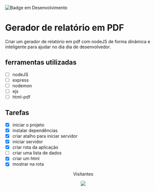 ![Badge em Desenvolvimento](http://img.shields.io/static/v1?label=STATUS&message=EM%20DESENVOLVIMENTO&color=2088f2&style=for-the-badge)
# Gerador de relatório em PDF
Criar um gerador de relatório em pdf com nodeJS de forma dinâmica e inteligente para ajudar no dia dia de desenvolvedor.

## ferramentas utilizadas

- [ ] nodeJS
- [ ] express
- [ ] nodemon 
- [ ] ejs
- [ ] html-pdf

## Tarefas
- [x] iniciar o projeto
- [x] instalar dependências
- [x] criar atalho para iniciar servidor
- [x] iniciar servidor
- [x] criar rota da aplicação
- [ ] criar uma lista de dados
- [x] criar um html
- [x] mostrar na rota

<div align="center">
<p> Visitantes</p>
<p> <img alingn="center" src="https://profile-counter.glitch.me/Gerador_de_Relatorio/count.svg"</p>
</div>
